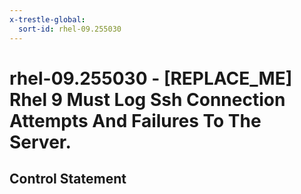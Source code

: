 ```yaml
---
x-trestle-global:
  sort-id: rhel-09.255030
---
```


# rhel-09.255030 - \[REPLACE_ME\] Rhel 9 Must Log Ssh Connection Attempts And Failures To The Server.

## Control Statement
